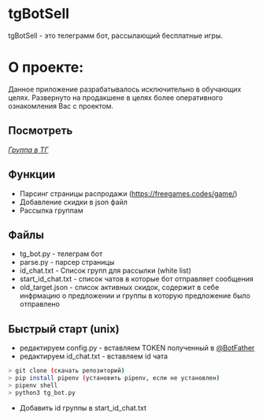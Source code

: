 # tgBotSell

tgBotSell - это телеграмм бот, рассылающий бесплатные игры.

# О проекте:
Данное приложение разрабатывалось исключительно в обучающих целях. Развернуто на продакшене в целях более оперативного ознакомления Вас с проектом.

## Посмотреть

[*Группа в ТГ*](https://t.me/joinchat/IpUDlZtYS0dmZDVi)


## Функции 
- Парсинг страницы распродажи (https://freegames.codes/game/)
- Добавление скидки в json файл
- Рассылка группам

## Файлы
- tg_bot.py - телеграм бот
- parse.py - парсер страницы
- id_chat.txt - Список групп для рассылки (white list)
- start_id_chat.txt - список чатов в которые бот отправляет сообщения
- old_target.json - список активных скидок, содержит в себе инфрмацию о предложении и группы в которую предложение было отправлено

## Быстрый старт (unix)
- редактируем config.py - вставляем TOKEN полученный в [@BotFather](https://telegram.me/BotFather "BotFather")
- редактируем id_chat.txt - вставляем id чата
```sh
> git clone (скачать репозиторий) 
> pip install pipenv (установить pipenv, если не установлен)
> pipenv shell 
> python3 tg_bot.py
```
- Добавить id группы в start_id_chat.txt
